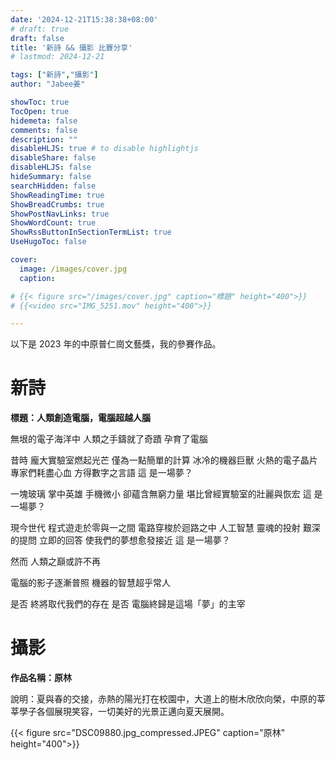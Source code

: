 ```yaml
---
date: '2024-12-21T15:38:38+08:00'
# draft: true
draft: false
title: '新詩 && 攝影 比賽分享'
# lastmod: 2024-12-21

tags: ["新詩","攝影"]
author: "Jabee姜"

showToc: true
TocOpen: true
hidemeta: false
comments: false
description: ""
disableHLJS: true # to disable highlightjs
disableShare: false
disableHLJS: false
hideSummary: false
searchHidden: false
ShowReadingTime: true
ShowBreadCrumbs: true
ShowPostNavLinks: true
ShowWordCount: true
ShowRssButtonInSectionTermList: true
UseHugoToc: false

cover:
  image: /images/cover.jpg
  caption: 

# {{< figure src="/images/cover.jpg" caption="標題" height="400">}}
# {{<video src="IMG_5251.mov" height="400">}}

---
```


以下是 2023 年的中原普仁崗文藝獎，我的參賽作品。

# 新詩

**標題：人類創造電腦，電腦超越人腦**

無垠的電子海洋中
人類之手鑄就了奇蹟 孕育了電腦

昔時 龐大實驗室燃起光芒
僅為一點簡單的計算
冰冷的機器巨獸
火熱的電子晶片
專家們耗盡心血
方得數字之言語
這 是一場夢？

一塊玻璃 掌中英雄
手機微小 卻蘊含無窮力量
堪比曾經實驗室的壯麗與恢宏
這 是一場夢？

現今世代
程式遊走於零與一之間
電路穿梭於迴路之中
人工智慧 靈魂的投射
艱深的提問 立即的回答
使我們的夢想愈發接近
這 是一場夢？

然而 人類之巔或許不再

電腦的影子逐漸普照
機器的智慧超乎常人

是否 終將取代我們的存在
是否 電腦終歸是這場「夢」的主宰

# 攝影

**作品名稱：原林**

說明：夏與春的交接，赤熱的陽光打在校園中，大道上的樹木欣欣向榮，中原的莘莘學子各個展現笑容，一切美好的光景正邁向夏天展開。

{{< figure src="DSC09880.jpg_compressed.JPEG" caption="原林" height="400">}}
